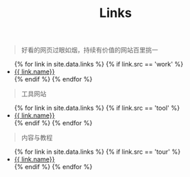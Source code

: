 ﻿---
layout: page
title: Links
description: 好看的网页过眼如烟，持续有价值的网站百里挑一
keywords: 内容与链接
comments: true
menu: 链接
permalink: /links/
---

> 好看的网页过眼如烟，持续有价值的网站百里挑一

<ul>
{% for link in site.data.links %}
  {% if link.src == 'work' %}
  <li><a href="{{ link.url }}" target="_blank">{{ link.name}}</a></li>
  {% endif %}
{% endfor %}
</ul>

> 工具网站

<ul>
{% for link in site.data.links %}
  {% if link.src == 'tool' %}
  <li><a href="{{ link.url }}" target="_blank">{{ link.name}}</a></li>
  {% endif %}
{% endfor %}
</ul>

> 内容与教程

<ul>
{% for link in site.data.links %}
  {% if link.src == 'tour' %}
  <li><a href="{{ link.url }}" target="_blank">{{ link.name}}</a></li>
  {% endif %}
{% endfor %}
</ul>
